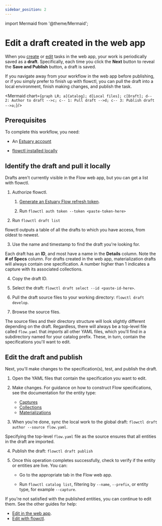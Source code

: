 ```yaml
---
sidebar_position: 2
---
```

import Mermaid from '@theme/Mermaid';

# Edit a draft created in the web app

When you [create](../create-dataflow.md) or [edit](../edit-data-flows.md) tasks in the web app, your work is periodically saved as a **draft**.
Specifically, each time you click the **Next** button to reveal the **Save and Publish** button, a draft is saved.

If you navigate away from your workflow in the web app before publishing, or if you simply prefer to finish up with flowctl,
you can pull the draft into a local environment, finish making changes, and publish the task.

<Mermaid chart={`
	graph LR;
    a[Catalog];
    d[Local files];
    c[Draft];
    d-- 2: Author to draft -->c;
    c-- 1: Pull draft -->d;
    c-- 3: Publish draft -->a;
`}/>

## Prerequisites

To complete this workflow, you need:

* An [Estuary account](../../getting-started/getting-started.md)

* [flowctl installed locally](../get-started-with-flowctl.md)

## Identify the draft and pull it locally

Drafts aren't currently visible in the Flow web app, but you can get a list with flowctl.

1. Authorize flowctl.

   1. [Generate an Estuary Flow refresh token](/guides/how_to_generate_refresh_token).

   2. Run `flowctl auth token --token <paste-token-here>`

2. Run `flowctl draft list`

  flowctl outputs a table of all the drafts to which you have access, from oldest to newest.

3. Use the name and timestamp to find the draft you're looking for.

  Each draft has an **ID**, and most have a name in the **Details** column. Note the **# of Specs** column.
  For drafts created in the web app, materialization drafts will always contain one specification.
  A number higher than 1 indicates a capture with its associated collections.

4. Copy the draft ID.

5. Select the draft: `flowctl draft select --id <paste-id-here>`.

6. Pull the draft source files to your working directory: `flowctl draft develop`.

7. Browse the source files.

  The source files and their directory structure will look slightly different depending on the draft.
  Regardless, there will always be a top-level file called `flow.yaml` that *imports* all other YAML files,
  which you'll find in a subdirectory named for your catalog prefix.
  These, in turn, contain the specifications you'll want to edit.

## Edit the draft and publish

Next, you'll make changes to the specification(s), test, and publish the draft.

1. Open the YAML files that contain the specification you want to edit.

2. Make changes. For guidance on how to construct Flow specifications, see the documentation for the entity type:

   * [Captures](../../concepts/captures.md#specification)
   * [Collections](../../concepts/collections.md#specification)
   * [Materializations](../../concepts/materialization.md#specification)

3. When you're done, sync the local work to the global draft: `flowctl draft author --source flow.yaml`.

  Specifying the top-level `flow.yaml` file as the source ensures that all entities in the draft are imported.

4. Publish the draft: `flowctl draft publish`

5. Once this operation completes successfully, check to verify if the entity or entities are live. You can:

   * Go to the appropriate tab in the Flow web app.

   * Run `flowctl catalog list`, filtering by `--name`, `--prefix`, or entity type, for example `--capture`.

If you're not satisfied with the published entities, you can continue to edit them.
See the other guides for help:

* [Edit in the web app](../edit-data-flows.md).
* [Edit with flowctl](./edit-specification-locally.md).
